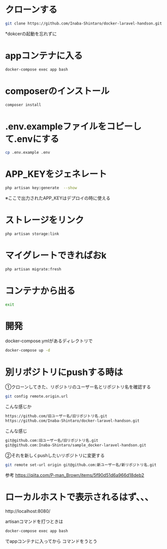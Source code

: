 # クローンする
```bash
git clone https://github.com/Inaba-Shintaro/docker-laravel-handson.git
```
*dokcerの起動を忘れずに

# appコンテナに入る
```bash
docker-compose exec app bash
```

# composerのインストール
```bash
composer install
```

# .env.exampleファイルをコピーして.envにする
```bash
cp .env.example .env
```

# APP_KEYをジェネレート
```bash
php artisan key:generate  --show
```
※ここで出力されたAPP_KEYはデプロイの時に使える

# ストレージをリンク
```bash
php artisan storage:link
```

# マイグレートできればおk
```bash
php artisan migrate:fresh
```

# コンテナから出る
```bash
exit
```

# 開発
docker-compose.ymlがあるディレクトリで
```bash
docker-compose up -d
```

# 別リポジトリにpushする時は
①クローンしてきた、リポジトリのユーザー名とリポジトリ名を確認する
```bash
git config remote.origin.url
```
こんな感じか
```bash
https://github.com/旧ユーザー名/旧リポジトリ名.git
https://github.com/Inaba-Shintaro/docker-laravel-handson.git
```
こんな感じ
```bash
git@github.com:旧ユーザー名/旧リポジトリ名.git
git@github.com:Inaba-Shintaro/sample_docker-laravel-handson.git
```
②それを新しくpushしたいリポジトリに変更する
```bash
git remote set-url origin git@github.com:新ユーザー名/新リポジトリ名.git
```

参考
https://qiita.com/P-man_Brown/items/5f90d51d6a966d18deb2

# ローカルホストで表示されるはず、、、
http://localhost:8080/

artisanコマンドを打つときは

```bash
docker-compose exec app bash
```
でappコンテナに入ってから
コマンドをうとう



